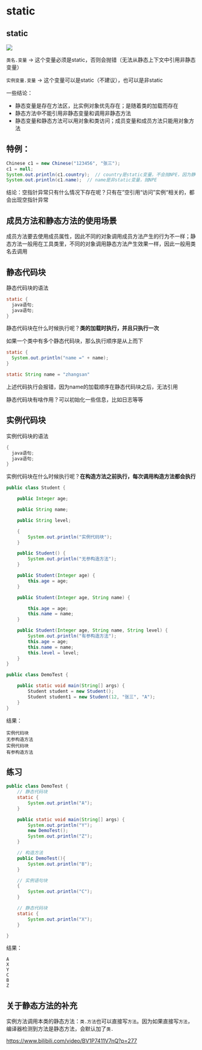 # static

## static

![](https://tva1.sinaimg.cn/large/007S8ZIlly1gg2h2ygnxbj312h0jbk1o.jpg)

`类名.变量` -> 这个变量必须是static，否则会抛错（无法从静态上下文中引用非静态变量）

`实例变量.变量` -> 这个变量可以是static（不建议），也可以是非static

一些结论：

* 静态变量是存在方法区，比实例对象优先存在；是随着类的加载而存在
* 静态方法中不能引用非静态变量和调用非静态方法
* 静态变量和静态方法可以用对象和类访问；成员变量和成员方法只能用对象方法

## 特例：

```java
Chinese c1 = new Chinese("123456", "张三");
c1 = null;
System.out.println(c1.country);  // country是static变量，不会抛NPE，因为静态变量不需要对象的存在，等价于Chinese.country
System.out.println(c1.name);  // name是非static变量，抛NPE
```

结论：空指针异常只有什么情况下存在呢？只有在”空引用“访问”实例“相关的，都会出现空指针异常



## 成员方法和静态方法的使用场景

成员方法要去使用成员属性，因此不同的对象调用成员方法产生的行为不一样；静态方法一般用在工具类里，不同的对象调用静态方法产生效果一样，因此一般用类名去调用

## 静态代码块

静态代码块的语法

```java
static {
  java语句;
  java语句;
}
```

静态代码块在什么时候执行呢？**类的加载时执行，并且只执行一次**

如果一个类中有多个静态代码块，那么执行顺序是从上而下

```java
static {
  System.out.println("name =" + name);
}

static String name = "zhangsan"
```

上述代码执行会报错，因为name的加载顺序在静态代码块之后，无法引用

静态代码块有啥作用？可以初始化一些信息，比如日志等等

## 实例代码块

实例代码块的语法

```java
{
  java语句;
  java语句;
}
```

实例代码块在什么时候执行呢？**在构造方法之前执行，每次调用构造方法都会执行**

```java
public class Student {

    public Integer age;

    public String name;

    public String level;

    {
        System.out.println("实例代码块");
    }

    public Student() {
        System.out.println("无参构造方法");
    }

    public Student(Integer age) {
        this.age = age;
    }

    public Student(Integer age, String name) {

        this.age = age;
        this.name = name;
    }

    public Student(Integer age, String name, String level) {
        System.out.println("有参构造方法");
        this.age = age;
        this.name = name;
        this.level = level;
    }
}

public class DemoTest {

    public static void main(String[] args) {
        Student student = new Student();
        Student student1 = new Student(12, "张三", "A");
    }
}
```

结果：
```
实例代码块
无参构造方法
实例代码块
有参构造方法
```

## 练习

```java
public class DemoTest {
    // 静态代码块
    static {
        System.out.println("A");
    }

    public static void main(String[] args) {
        System.out.println("Y");
        new DemoTest();
        System.out.println("Z");
    }

    // 构造方法
    public DemoTest(){
        System.out.println("B");
    }

    // 实例语句块
    {
        System.out.println("C");
    }

    // 静态代码块
    static {
        System.out.println("X");
    }

}
```

结果：

```
A
X
Y
C
B
Z
```

## 关于静态方法的补充

实例方法调用本类的静态方法：`类.方法`也可以直接写`方法`。因为如果直接写`方法`，编译器检测到方法是静态方法，会默认加了`类.`

https://www.bilibili.com/video/BV1P7411V7nQ?p=277